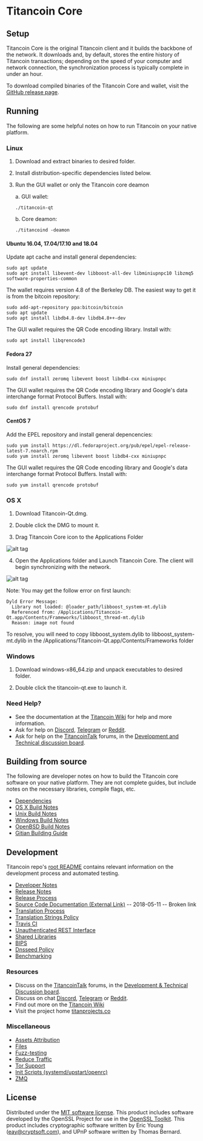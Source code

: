 Titancoin Core
==============

Setup
---------------------
Titancoin Core is the original Titancoin client and it builds the backbone of the network. It downloads and, by default, stores the entire history of Titancoin transactions; depending on the speed of your computer and network connection, the synchronization process is typically complete in under an hour.

To download compiled binaries of the Titancoin Core and wallet, visit the [GitHub release page](https://github.com/titancoinproject/Titan/releases).

Running
---------------------
The following are some helpful notes on how to run Titancoin on your native platform.

### Linux

1) Download and extract binaries to desired folder.

2) Install distribution-specific dependencies listed below.

3) Run the GUI wallet or only the Titancoin core deamon

   a. GUI wallet:
   
   `./titancoin-qt`

   b. Core deamon:
   
   `./titancoind -deamon`

#### Ubuntu 16.04, 17.04/17.10 and 18.04

Update apt cache and install general dependencies:

```
sudo apt update
sudo apt install libevent-dev libboost-all-dev libminiupnpc10 libzmq5 software-properties-common
```

The wallet requires version 4.8 of the Berkeley DB. The easiest way to get it is from the bitcoin repository: 

```
sudo add-apt-repository ppa:bitcoin/bitcoin
sudo apt update
sudo apt install libdb4.8-dev libdb4.8++-dev
```

The GUI wallet requires the QR Code encoding library. Install with:

`sudo apt install libqrencode3`

#### Fedora 27

Install general dependencies:

`sudo dnf install zeromq libevent boost libdb4-cxx miniupnpc`

The GUI wallet requires the QR Code encoding library and Google's data interchange format Protocol Buffers. Install with:

`sudo dnf install qrencode protobuf`

#### CentOS 7

Add the EPEL repository and install general depencencies:

```
sudo yum install https://dl.fedoraproject.org/pub/epel/epel-release-latest-7.noarch.rpm
sudo yum install zeromq libevent boost libdb4-cxx miniupnpc
```

The GUI wallet requires the QR Code encoding library and Google's data interchange format Protocol Buffers. Install with:

`sudo yum install qrencode protobuf`

### OS X

1) Download Titancoin-Qt.dmg.

2) Double click the DMG to mount it. 

3) Drag Titancoin Core icon to the Applications Folder

![alt tag](https://i.imgur.com/GLhBFUV.png)

4) Open the Applications folder and Launch Titancoin Core. The client will begin synchronizing with the network.

![alt tag](https://i.imgur.com/v3962qo.png)

Note: You may get the follow error on first launch:
```
Dyld Error Message:
  Library not loaded: @loader_path/libboost_system-mt.dylib
  Referenced from: /Applications/Titancoin-Qt.app/Contents/Frameworks/libboost_thread-mt.dylib
  Reason: image not found
```
To resolve, you will need to copy libboost_system.dylib to libboost_system-mt.dylib in the /Applications/Titancoin-Qt.app/Contents/Frameworks folder

### Windows

1) Download windows-x86_64.zip and unpack executables to desired folder.

2) Double click the titancoin-qt.exe to launch it.

### Need Help?

- See the documentation at the [Titancoin Wiki](https://titancoin.wiki/wiki/Titancoin_Wiki)
for help and more information.
- Ask for help on [Discord](https://discord.gg/DUkcBst), [Telegram](https://t.me/TitancoinDev) or [Reddit](https://www.reddit.com/r/Titancoin/).
- Ask for help on the [TitancoinTalk](https://www.titancointalk.org/) forums, in the [Development and Technical discussion board](https://www.titancointalk.org/?forum=661517).

Building from source
---------------------
The following are developer notes on how to build the Titancoin core software on your native platform. They are not complete guides, but include notes on the necessary libraries, compile flags, etc.

- [Dependencies](https://github.com/titancoinproject/Titan/tree/master/doc/dependencies.md)
- [OS X Build Notes](https://github.com/titancoinproject/Titan/tree/master/doc/build-osx.md)
- [Unix Build Notes](https://github.com/titancoinproject/Titan/tree/master/doc/build-unix.md)
- [Windows Build Notes](https://github.com/titancoinproject/Titan/tree/master/doc/build-windows.md)
- [OpenBSD Build Notes](https://github.com/titancoinproject/Titan/tree/master/doc/build-openbsd.md)
- [Gitian Building Guide](https://github.com/titancoinproject/Titan/tree/master/doc/gitian-building.md)

Development
---------------------
Titancoin repo's [root README](https://github.com/titancoinproject/Titan/blob/master/README.md) contains relevant information on the development process and automated testing.

- [Developer Notes](https://github.com/titancoinproject/Titan/blob/master/doc/developer-notes.md)
- [Release Notes](https://github.com/titancoinproject/Titan/blob/master/doc/release-notes.md)
- [Release Process](https://github.com/titancoinproject/Titan/blob/master/doc/release-process.md)
- [Source Code Documentation (External Link)](https://dev.visucore.com/titancoin/doxygen/) -- 2018-05-11 -- Broken link
- [Translation Process](https://github.com/titancoinproject/Titan/blob/master/doc/translation_process.md)
- [Translation Strings Policy](https://github.com/titancoinproject/Titan/blob/master/doc/translation_strings_policy.md)
- [Travis CI](https://github.com/titancoinproject/Titan/blob/master/doc/travis-ci.md)
- [Unauthenticated REST Interface](https://github.com/titancoinproject/Titan/blob/master/doc/REST-interface.md)
- [Shared Libraries](https://github.com/titancoinproject/Titan/blob/master/doc/shared-libraries.md)
- [BIPS](https://github.com/titancoinproject/Titan/blob/master/doc/bips.md)
- [Dnsseed Policy](https://github.com/titancoinproject/Titan/blob/master/doc/dnsseed-policy.md)
- [Benchmarking](https://github.com/titancoinproject/Titan/blob/master/doc/benchmarking.md)

### Resources
- Discuss on the [TitancoinTalk](https://www.titancointalk.org/) forums, in the [Development & Technical Discussion board](https://www.titancointalk.org/?forum=661517).
- Discuss on chat [Discord](https://discord.gg/DUkcBst), [Telegram](https://t.me/TitancoinDev) or [Reddit](https://www.reddit.com/r/Titancoin/).
- Find out more on the [Titancoin Wiki](https://titancoin.wiki/wiki/Titancoin_Wiki)
- Visit the project home [titanprojects.co](https://titanprojects.co)

### Miscellaneous
- [Assets Attribution](https://github.com/titancoinproject/Titan/blob/master/doc/assets-attribution.md)
- [Files](https://github.com/titancoinproject/Titan/blob/master/doc/files.md)
- [Fuzz-testing](https://github.com/titancoinproject/Titan/blob/master/doc/fuzzing.md)
- [Reduce Traffic](https://github.com/titancoinproject/Titan/blob/master/doc/reduce-traffic.md)
- [Tor Support](https://github.com/titancoinproject/Titan/blob/master/doc/tor.md)
- [Init Scripts (systemd/upstart/openrc)](https://github.com/titancoinproject/Titan/blob/master/doc/init.md)
- [ZMQ](https://github.com/titancoinproject/Titan/blob/master/doc/zmq.md)

License
---------------------
Distributed under the [MIT software license](https://github.com/titancoinproject/Titan/blob/master/COPYING).
This product includes software developed by the OpenSSL Project for use in the [OpenSSL Toolkit](https://www.openssl.org/). This product includes
cryptographic software written by Eric Young ([eay@cryptsoft.com](mailto:eay@cryptsoft.com)), and UPnP software written by Thomas Bernard.
